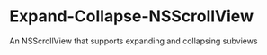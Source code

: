 Expand-Collapse-NSScrollView
============================

An NSScrollView that supports expanding and collapsing subviews
